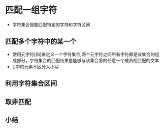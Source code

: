 # 匹配一组字符

- 字符集合智能匹配特定的字符和字符区间

## 匹配多个字符中的某一个

- 使用元字符\[和\]来定义一个字符集合,两个元字符之间所有字符都是该集合的组成部分，字符集合的匹配结果是能够与该集合里的任意一个成员相匹配的文本
- \[\]中的元素不区分大小写

## 利用字符集合区间

## 取非匹配

## 小结
